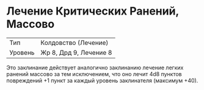 # Лечение Критических Ранений, Массово

| | |
|---|---|
|Тип|Колдовство (Лечение)|
|Уровень| Жр 8, Дрд 9, Лечение 8|

Это заклинание действует аналогично
заклинанию лечение легких ранений
массово за тем исключением, что оно
лечит 4d8 пунктов повреждений +1
пункт за каждый уровень заклинателя
(максимум +40).